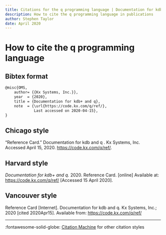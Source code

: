 ```yaml
---
title: Citations for the q programming language | Documentation for kdb+ and q
description: How to cite the q programming language in publications
author: Stephen Taylor
date: April 2020
---
```

# How to cite the q programming language





## Bibtex format

```txt
@misc{OMS,
    author= {{Kx Systems, Inc.}},
    year  = {2020},
    title = {Documentation for kdb+ and q},
    note  = {\url{https://code.kx.com/q/ref/}, 
             Last accessed on 2020-04-15},
}
```


## Chicago style

“Reference Card.” Documentation for kdb and q . Kx Systems, Inc. Accessed April 15, 2020. https://code.kx.com/q/ref/.


## Harvard style

_Documentation for kdb+ and q._ 2020. Reference Card. [online] Available at: <https://code.kx.com/q/ref/> [Accessed 15 April 2020].


## Vancouver style

Reference Card [Internet]. Documentation for kdb and q. Kx Systems, Inc.; 2020 [cited 2020Apr15]. Available from: https://code.kx.com/q/ref/

---
:fontawesome-solid-globe:
[Citation Machine](https://www.citationmachine.net/) for other citation styles